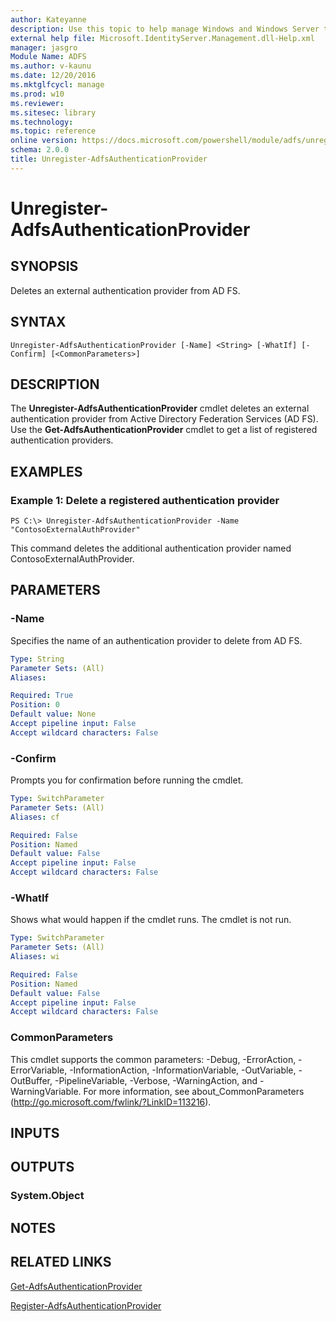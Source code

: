 ```yaml
---
author: Kateyanne
description: Use this topic to help manage Windows and Windows Server technologies with Windows PowerShell.
external help file: Microsoft.IdentityServer.Management.dll-Help.xml
manager: jasgro
Module Name: ADFS
ms.author: v-kaunu
ms.date: 12/20/2016
ms.mktglfcycl: manage
ms.prod: w10
ms.reviewer: 
ms.sitesec: library
ms.technology: 
ms.topic: reference
online version: https://docs.microsoft.com/powershell/module/adfs/unregister-adfsauthenticationprovider?view=windowsserver2022-ps&wt.mc_id=ps-gethelp
schema: 2.0.0
title: Unregister-AdfsAuthenticationProvider
---
```


# Unregister-AdfsAuthenticationProvider

## SYNOPSIS
Deletes an external authentication provider from AD FS.

## SYNTAX

```
Unregister-AdfsAuthenticationProvider [-Name] <String> [-WhatIf] [-Confirm] [<CommonParameters>]
```

## DESCRIPTION
The **Unregister-AdfsAuthenticationProvider** cmdlet deletes an external authentication provider from Active Directory Federation Services (AD FS).
Use the **Get-AdfsAuthenticationProvider** cmdlet to get a list of registered authentication providers.

## EXAMPLES

### Example 1: Delete a registered authentication provider
```
PS C:\> Unregister-AdfsAuthenticationProvider -Name "ContosoExternalAuthProvider"
```

This command deletes the additional authentication provider named ContosoExternalAuthProvider.

## PARAMETERS

### -Name
Specifies the name of an authentication provider to delete from AD FS.

```yaml
Type: String
Parameter Sets: (All)
Aliases: 

Required: True
Position: 0
Default value: None
Accept pipeline input: False
Accept wildcard characters: False
```

### -Confirm
Prompts you for confirmation before running the cmdlet.

```yaml
Type: SwitchParameter
Parameter Sets: (All)
Aliases: cf

Required: False
Position: Named
Default value: False
Accept pipeline input: False
Accept wildcard characters: False
```

### -WhatIf
Shows what would happen if the cmdlet runs.
The cmdlet is not run.

```yaml
Type: SwitchParameter
Parameter Sets: (All)
Aliases: wi

Required: False
Position: Named
Default value: False
Accept pipeline input: False
Accept wildcard characters: False
```

### CommonParameters
This cmdlet supports the common parameters: -Debug, -ErrorAction, -ErrorVariable, -InformationAction, -InformationVariable, -OutVariable, -OutBuffer, -PipelineVariable, -Verbose, -WarningAction, and -WarningVariable. For more information, see about_CommonParameters (http://go.microsoft.com/fwlink/?LinkID=113216).

## INPUTS

## OUTPUTS

### System.Object

## NOTES

## RELATED LINKS

[Get-AdfsAuthenticationProvider](./Get-AdfsAuthenticationProvider.md)

[Register-AdfsAuthenticationProvider](./Register-AdfsAuthenticationProvider.md)

